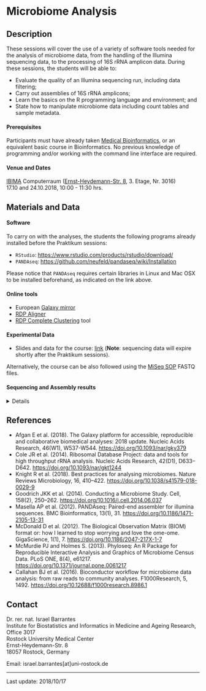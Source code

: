 # Microbiome Analysis

## Description

These sessions will cover the use of a variety of software tools needed for the analysis of microbiome data, from the handling of the Illumina sequencing data, to the processing of 16S rRNA amplicon data. During these sessions, the students will be able to:

* Evaluate the quality of an Illumina sequencing run, including data filtering;
* Carry out assemblies of 16S rRNA amplicons;
* Learn the basics on the R programming language and environment; and 
* State how to manipulate microbiome data including count tables and sample metadata. 

#### Prerequisites

Participants must have already taken [Medical Bioinformatics](https://sites.google.com/site/medbioinf2018/home), or an equivalent basic course in Bioinformatics. No previous knowledge of programming and/or working with the command line interface are required.

#### Venue and Dates

[IBIMA](https://ibima.med.uni-rostock.de) Computerraum ([Ernst-Heydemann-Str. 8](https://goo.gl/maps/JGDWhPDLHxG2), 3. Etage, Nr. 3016) <br>
17.10 and 24.10.2018, 10:00 - 11:30 hrs.

## Materials and Data

#### Software

To carry on with the analyses, the students the following programs already installed before the Praktikum sessions:

* `RStudio`: https://www.rstudio.com/products/rstudio/download/
* `PANDAseq`: https://github.com/neufeld/pandaseq/wiki/Installation

Please notice that `PANDAseq` requires certain libraries in Linux and Mac OSX to be installed beforehand, as indicated on the link above.

#### Online tools

* European [Galaxy mirror](https://usegalaxy.eu)
* [RDP Aligner](https://pyro.cme.msu.edu/aligner/form.spr)
* [RDP Complete Clustering](https://pyro.cme.msu.edu/cluster/form.spr) tool

#### Experimental Data

* Slides and data for the course: [link](http://tiny.cc/UMRMicrobiome2018) (**Note**: sequencing data will expire shortly after the Praktikum sessions).

Alternatively, the course can be also followed using the [MiSeq SOP](http://www.mothur.org/w/images/d/d6/MiSeqSOPData.zip) FASTQ files.

#### Sequencing and Assembly results

<details>
  <p>
  
|Sequencing id | Reads forward | Bases forward | Reads reverse | Bases reverse | Sequences after Assembly |
|---|---|---|---|---|---|
|Platz1|932,488|233,195,615|932,488|232,946,687|806,369|
|Platz2|1,176,871|294,977,140|1,176,871|294,594,514|988,052|
|Platz3|818,952|205,177,629|818,952|204,824,283|572,816|
|Platz4|1,221,237|306,468,668|1,221,237|306,100,454|1,029,695|
|Platz5|1,260,712|314,513,399|1,260,712|314,196,043|1,060,933|
|Platz6|1,251,320|313,669,483|1,251,320|313,121,910|952,852|
|Platz7|695,157|174,290,050|695,157|174,067,296|601,401|
|Platz8|15,600|3,903,832|15,600|3,902,038|6,921|
|Platz9|1,550,588|386,120,188|1,550,588|385,955,426|1,171,064|
|Platz10|900,732|223,652,346|900,732|223,454,321|747,295|
|Platz11|1,662,734|416,499,601|1,662,734|416,096,220|1,494,020|
|Platz12|1,388,384|348,066,580|1,388,384|347,631,020|1,204,623|
|Platz13|1,363,256|342,121,465|1,363,256|341,495,868|1,072,794|
|Platz14|664,251|166,505,389|664,251|166,316,506|590,636|
|Platz15|1,569,053|389,432,834|1,569,053|389,072,672|1,339,929|
|Platz16|921,925|231,215,421|921,925|230,889,142|731,722|
|Platz17|206,713|51,642,956|206,713|51,585,247|178,823|
|Platz18|278,912|69,600,821|278,912|69,535,014|239,711|
|Platz19|1,210,718|303,664,991|1,210,718|303,121,103|924,736|
|Kontrolle1|130,990|32,495,525|130,990|32,467,934|96,468|
|Kontrolle2|131,487|32,942,960|131,487|32,915,422|104,666|
|negativ|33,802|2,056,765|33,802|2,188,684|3,656|

  <p>
</details>
  

  
## References

* Afgan E et al. (2018). The Galaxy platform for accessible, reproducible and collaborative biomedical analyses: 2018 update. Nucleic Acids Research, 46(W1), W537-W544. https://doi.org/10.1093/nar/gky379
* Cole JR et al. (2014). Ribosomal Database Project: data and tools for high throughput rRNA analysis. Nucleic Acids Research, 42(D1), D633–D642. https://doi.org/10.1093/nar/gkt1244
* Knight R et al. (2018). Best practices for analysing microbiomes. Nature Reviews Microbiology, 16, 410–422. https://doi.org/10.1038/s41579-018-0029-9
* Goodrich JKK et al. (2014). Conducting a Microbiome Study. Cell, 158(2), 250–262. https://doi.org/10.1016/j.cell.2014.06.037
* Masella AP et al. (2012). PANDAseq: Paired-end assembler for illumina sequences. BMC Bioinformatics, 13(1), 31. https://doi.org/10.1186/1471-2105-13-31
* McDonald D et al. (2012). The Biological Observation Matrix (BIOM) format or: how I learned to stop worrying and love the ome-ome. GigaScience, 1(1), 7. https://doi.org/10.1186/2047-217X-1-7
* McMurdie PJ and Holmes S. (2013). Phyloseq: An R Package for Reproducible Interactive Analysis and Graphics of Microbiome Census Data. PLoS ONE, 8(4), e61217. https://doi.org/10.1371/journal.pone.0061217
* Callahan BJ et al. (2016). Bioconductor workflow for microbiome data analysis: from raw reads to community analyses. F1000Research, 5, 1492. https://doi.org/10.12688/f1000research.8986.1

## Contact

Dr. rer. nat. Israel Barrantes <br>
Institute for Biostatistics and Informatics in Medicine and Ageing Research, Office 3017<br>
Rostock University Medical Center<br>
Ernst-Heydemann-Str. 8<br>
18057 Rostock, Germany<br>

Email: israel.barrantes[at]uni-rostock.de


---

Last update: 2018/10/17
